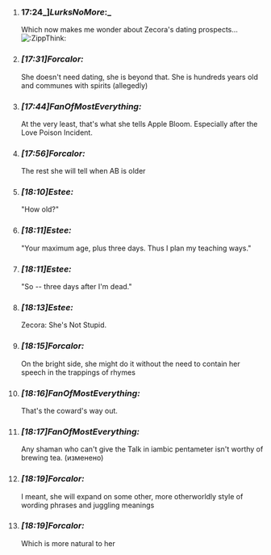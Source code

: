 1. ### 17:24_]_LurksNoMore_:_ 
    
    Which now makes me wonder about Zecora's dating prospects... ![:ZippThink:](https://cdn.discordapp.com/emojis/899458175282053141.webp?size=44&quality=lossless)
    
2. ### _[_17:31_]_Forcalor_:_ 
    
    She doesn't need dating, she is beyond that. She is hundreds years old and communes with spirits (allegedly)
    
3. ### _[_17:44_]_FanOfMostEverything_:_ 
    
    At the very least, that's what she tells Apple Bloom. Especially after the Love Poison Incident.
    
4. ### _[_17:56_]_Forcalor_:_ 
    
    The rest she will tell when AB is older
    
5. ### _[_18:10_]_Estee_:_ 
    
    "How old?"
    
6. ### _[_18:11_]_Estee_:_ 
    
    "Your maximum age, plus three days. Thus I plan my teaching ways."
    
7. ### _[_18:11_]_Estee_:_ 
    
    "So -- three days after I'm dead."
    
8. ### _[_18:13_]_Estee_:_ 
    
    Zecora: She's Not Stupid.
    
9. ### _[_18:15_]_Forcalor_:_ 
    
    On the bright side, she might do it without the need to contain her speech in the trappings of rhymes
    
10. ### _[_18:16_]_FanOfMostEverything_:_ 
    
    That's the coward's way out.
    
11. ### _[_18:17_]_FanOfMostEverything_:_ 
    
    Any shaman who can't give the Talk in iambic pentameter isn't worthy of brewing tea. (изменено)
    
12. ### _[_18:19_]_Forcalor_:_ 
    
    I meant, she will expand on some other, more otherworldly style of wording phrases and juggling meanings
    
13. ### _[_18:19_]_Forcalor_:_ 
    
    Which is more natural to her